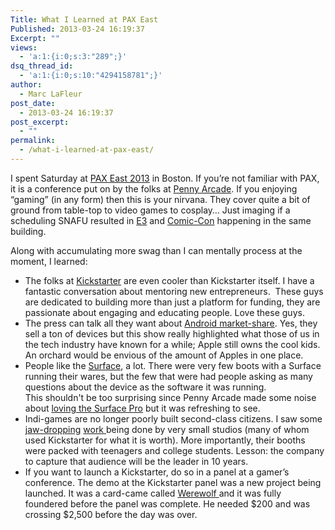 ```yaml
---
Title: What I Learned at PAX East
Published: 2013-03-24 16:19:37
Excerpt: ""
views:
  - 'a:1:{i:0;s:3:"289";}'
dsq_thread_id:
  - 'a:1:{i:0;s:10:"4294158781";}'
author:
  - Marc LaFleur
post_date:
  - 2013-03-24 16:19:37
post_excerpt:
  - ""
permalink:
  - /what-i-learned-at-pax-east/
---
```

I spent Saturday at <a href="http://east.paxsite.com/" target="_blank">PAX East 2013</a> in Boston. If you’re not familiar with PAX, it is a conference put on by the folks at <a href="http://www.penny-arcade.com/" target="_blank">Penny Arcade</a>. If you enjoying “gaming” (in any form) then this is your nirvana. They cover quite a bit of ground from table-top to video games to cosplay… Just imaging if a scheduling SNAFU resulted in <a href="http://www.e3expo.com/" target="_blank">E3</a> and <a href="http://www.comic-con.org/" target="_blank">Comic-Con</a> happening in the same building.

Along with accumulating more swag than I can mentally process at the moment, I learned:
<ul>
	<li>The folks at <a href="http://www.kickstarter.com/" target="_blank">Kickstarter</a> are even cooler than Kickstarter itself. I have a fantastic conversation about mentoring new entrepreneurs.  These guys are dedicated to building more than just a platform for funding, they are passionate about engaging and educating people. Love these guys.</li>
	<li>The press can talk all they want about <a href="http://www.nytimes.com/2013/03/14/technology/14iht-android14.html?_r=0" target="_blank">Android market-share</a>. Yes, they sell a ton of devices but this show really highlighted what those of us in the tech industry have known for a while; Apple still owns the cool kids.  An orchard would be envious of the amount of Apples in one place.</li>
	<li>People like the <a href="http://www.microsoft.com/Surface" target="_blank">Surface</a>, a lot. There were very few boots with a Surface running their wares, but the few that were had people asking as many questions about the device as the software it was running. This shouldn't be too surprising since Penny Arcade made some noise about <a href="http://www.penny-arcade.com/2013/02/22/the-ms-surface-pro" target="_blank">loving the Surface Pro</a> but it was refreshing to see.</li>
	<li>Indi-games are no longer poorly built second-class citizens. I saw some <a href="http://www.kickstarter.com/projects/musegames/guns-of-icarus-online?ref=live" target="_blank">jaw-dropping</a> <a href="http://www.kickstarter.com/projects/stoic/the-banner-saga" target="_blank">work </a>being done by very small studios (many of whom used Kickstarter for what it is worth). More importantly, their booths were packed with teenagers and college students. Lesson: the company to capture that audience will be the leader in 10 years.</li>
	<li>If you want to launch a Kickstarter, do so in a panel at a gamer’s conference. The demo at the Kickstarter panel was a new project being launched. It was a card-came called <a href="http://www.kickstarter.com/projects/maxtemkin/werewolf-0?ref=discover_rec" target="_blank">Werewolf </a>and it was fully foundered before the panel was complete. He needed $200 and was crossing $2,500 before the day was over.</li>
</ul>